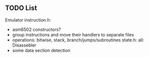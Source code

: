 ## TODO List
Emulator
instruction.h:
* asm6502 constructors?
* group instructions and move their handlers to separate files
* operations: bitwise, stack, branch/jumps/subroutines
state.h:
all:
Disassebler
* some data section detection 
